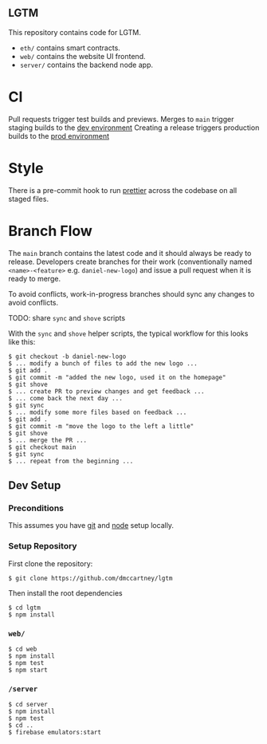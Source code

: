 ## LGTM
This repository contains code for LGTM.
- `eth/` contains smart contracts.
- `web/` contains the website UI frontend.
- `server/` contains the backend node app.

# CI
Pull requests trigger test builds and previews.
Merges to `main` trigger staging builds to the [dev environment](https://lgtm-info-dev.web.app/)
Creating a release triggers production builds to the [prod environment](https://lgtm.info)

# Style
There is a pre-commit hook to run [prettier](https://prettier.io/) across the codebase on all staged files.

# Branch Flow
The `main` branch contains the latest code and it should always be ready to release.
Developers create branches for their work (conventionally named `<name>-<feature>` e.g. `daniel-new-logo`)
and issue a pull request when it is ready to merge.

To avoid conflicts, work-in-progress branches should sync any changes to avoid conflicts.

TODO: share `sync` and `shove` scripts


With the `sync` and `shove` helper scripts, the typical workflow for this looks like this:

```
$ git checkout -b daniel-new-logo
$ ... modify a bunch of files to add the new logo ...
$ git add .
$ git commit -m "added the new logo, used it on the homepage"
$ git shove
$ ... create PR to preview changes and get feedback ...
$ ... come back the next day ...
$ git sync
$ ... modify some more files based on feedback ...
$ git add .
$ git commit -m "move the logo to the left a little"
$ git shove
$ ... merge the PR ...
$ git checkout main
$ git sync
$ ... repeat from the beginning ...
```

## Dev Setup
### Preconditions
This assumes you have [git](https://git-scm.com/book/en/v2/Getting-Started-Installing-Git) and [node](https://nodejs.org/) setup locally.

### Setup Repository
First clone the repository:
```
$ git clone https://github.com/dmccartney/lgtm
```

Then install the root dependencies
```
$ cd lgtm
$ npm install
```

### `web/`
```
$ cd web
$ npm install
$ npm test
$ npm start
```

### `/server`
```
$ cd server
$ npm install
$ npm test
$ cd ..
$ firebase emulators:start
```